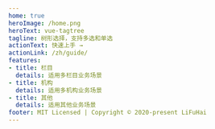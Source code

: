 ```yaml
---
home: true
heroImage: /home.png
heroText: vue-tagtree
tagline: 树形选择，支持多选和单选
actionText: 快速上手 →
actionLink: /zh/guide/
features:
- title: 栏目
  details: 适用多栏目业务场景
- title: 机构
  details: 适用多机构业务场景
- title: 其他
  details: 适用其他业务场景
footer: MIT Licensed | Copyright © 2020-present LiFuHai
---
```

